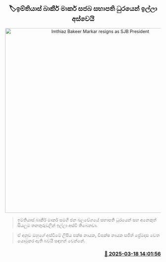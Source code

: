 <p align='center'><b><h2 align='center' title='Imthiaz Bakeer Markar resigns as SJB President'>🏷ඉම්තියාස් බාකීර් මාකර් සජබ සභාපති ධුරයෙන් ඉල්ලා අස්වෙයි</h2></b></p>
<p align='center'><img src='https://helakuru.sgp1.cdn.digitaloceanspaces.com/esana/images/lib/Imthiaz-Bakeer-Markar.jpg' width='600' alt='Imthiaz Bakeer Markar resigns as SJB President'></p>

> ඉම්තියාස් බාකීර් මාකර් සමගි ජන බලවේගයේ සභාපති ධුරයෙන් සහ අනෙකුත් සියලුම තනතුරුවලින් ඉල්ලා අස්වී තිබෙනවා.

> ඒ අනුව ඔහුගේ අස්වීමේ ලිපිය පක්ෂ නායක, විපක්ෂ නායක සජිත් ප්‍රේමදාස වෙත යොමුකර ඇති බවයි සඳහන් වෙන්නේ.



<h3 align='right'><a href='https://www.helakuru.lk/esana/p/108423/'>📅 2025-03-18 14:01:56</a></h3>
